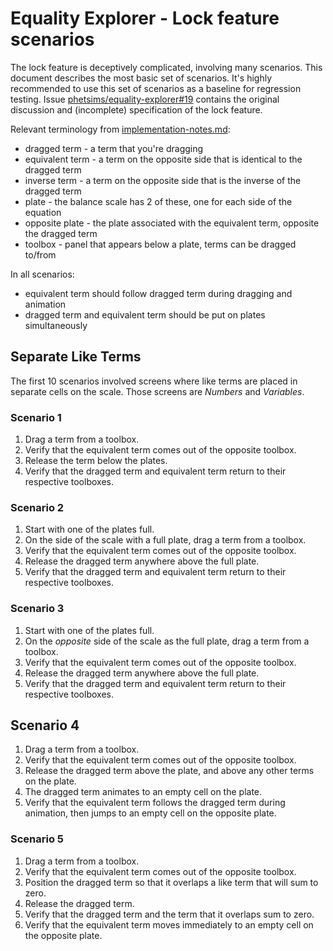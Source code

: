 # Equality Explorer - Lock feature scenarios

The lock feature is deceptively complicated, involving many scenarios.  This document describes the most basic set of scenarios.  It's highly recommended to use this set of scenarios as a baseline for regression testing.  Issue [phetsims/equality-explorer#19](https://github.com/phetsims/equality-explorer/issues/19) contains the original discussion and (incomplete) specification of the lock feature.

Relevant terminology from [implementation-notes.md](https://github.com/phetsims/equality-explorer/blob/master/doc/implementation-notes.md#terminology):

- dragged term - a term that you're dragging
- equivalent term - a term on the opposite side that is identical to the dragged term
- inverse term - a term on the opposite side that is the inverse of the dragged term
- plate - the balance scale has 2 of these, one for each side of the equation
- opposite plate - the plate associated with the equivalent term, opposite the dragged term
- toolbox - panel that appears below a plate, terms can be dragged to/from

In all scenarios:

- equivalent term should follow dragged term during dragging and animation
- dragged term and equivalent term should be put on plates simultaneously

## Separate Like Terms

The first 10 scenarios involved screens where like terms are placed in separate cells on the scale.  Those screens are _Numbers_ and _Variables_.

### Scenario 1

1. Drag a term from a toolbox.
2. Verify that the equivalent term comes out of the opposite toolbox.
3. Release the term below the plates.
4. Verify that the dragged term and equivalent term return to their respective toolboxes.

### Scenario 2

1. Start with one of the plates full.
1. On the side of the scale with a full plate, drag a term from a toolbox.
2. Verify that the equivalent term comes out of the opposite toolbox.
3. Release the dragged term anywhere above the full plate.
4. Verify that the dragged term and equivalent term return to their respective toolboxes.

### Scenario 3

1. Start with one of the plates full.
1. On the _opposite_ side of the scale as the full plate, drag a term from a toolbox.
2. Verify that the equivalent term comes out of the opposite toolbox.
3. Release the dragged term anywhere above the full plate.
4. Verify that the dragged term and equivalent term return to their respective toolboxes.

## Scenario 4

1. Drag a term from a toolbox.
2. Verify that the equivalent term comes out of the opposite toolbox.
3. Release the dragged term above the plate, and above any other terms on the plate.
4. The dragged term animates to an empty cell on the plate.
5. Verify that the equivalent term follows the dragged term during animation, then jumps to an empty cell on the opposite plate.

### Scenario 5

1. Drag a term from a toolbox.
2. Verify that the equivalent term comes out of the opposite toolbox.
3. Position the dragged term so that it overlaps a like term that will sum to zero.
4. Release the dragged term.
5. Verify that the dragged term and the term that it overlaps sum to zero. 
6. Verify that the equivalent term moves immediately to an empty cell on the opposite plate.


